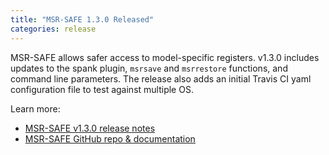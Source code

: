 ```yaml
---
title: "MSR-SAFE 1.3.0 Released"
categories: release
---
```


MSR-SAFE allows safer access to model-specific registers. v1.3.0 includes updates to the spank plugin, `msrsave` and `msrrestore` functions, and command line parameters. The release also adds an initial Travis CI yaml configuration file to test against multiple OS.

Learn more:

- [MSR-SAFE v1.3.0 release notes](https://github.com/LLNL/msr-safe/releases/tag/v1.3.0)
- [MSR-SAFE GitHub repo & documentation](https://github.com/LLNL/msr-safe)
